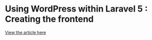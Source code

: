 # Using WordPress within Laravel 5 : Creating the frontend

[View the article here](http://rundef.com/using-wordpress-within-laravel-frontend)

